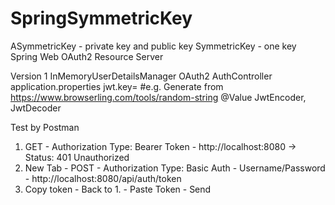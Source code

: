 # SpringSymmetricKey

ASymmetricKey - private key and public key
SymmetricKey - one key
Spring Web
OAuth2 Resource Server

Version 1
InMemoryUserDetailsManager
OAuth2
AuthController
application.properties
    jwt.key=
    #e.g. Generate from https://www.browserling.com/tools/random-string
@Value
JwtEncoder, JwtDecoder

Test by Postman
1. GET - Authorization Type: Bearer Token - http://localhost:8080 -> Status: 401 Unauthorized
2. New Tab - POST - Authorization Type: Basic Auth - Username/Password - http://localhost:8080/api/auth/token
3. Copy token - Back to 1. - Paste Token - Send